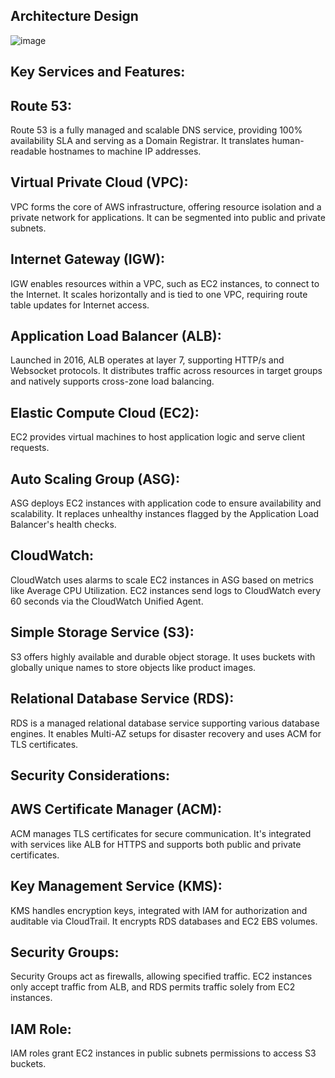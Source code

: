 ## Architecture Design
![image](https://github.com/Csye6225SumanthOrg/.github/assets/114118569/f268b546-c68f-4305-b063-38179794aac8)


## Key Services and Features:

## Route 53:
Route 53 is a fully managed and scalable DNS service, providing 100% availability SLA and serving as a Domain Registrar. It translates human-readable hostnames to machine IP addresses.

## Virtual Private Cloud (VPC):
VPC forms the core of AWS infrastructure, offering resource isolation and a private network for applications. It can be segmented into public and private subnets.

## Internet Gateway (IGW):
IGW enables resources within a VPC, such as EC2 instances, to connect to the Internet. It scales horizontally and is tied to one VPC, requiring route table updates for Internet access.

## Application Load Balancer (ALB):
Launched in 2016, ALB operates at layer 7, supporting HTTP/s and Websocket protocols. It distributes traffic across resources in target groups and natively supports cross-zone load balancing.

## Elastic Compute Cloud (EC2):
EC2 provides virtual machines to host application logic and serve client requests.

## Auto Scaling Group (ASG):
ASG deploys EC2 instances with application code to ensure availability and scalability. It replaces unhealthy instances flagged by the Application Load Balancer's health checks.

## CloudWatch:
CloudWatch uses alarms to scale EC2 instances in ASG based on metrics like Average CPU Utilization. EC2 instances send logs to CloudWatch every 60 seconds via the CloudWatch Unified Agent.

## Simple Storage Service (S3):
S3 offers highly available and durable object storage. It uses buckets with globally unique names to store objects like product images.

## Relational Database Service (RDS):
RDS is a managed relational database service supporting various database engines. It enables Multi-AZ setups for disaster recovery and uses ACM for TLS certificates.

## Security Considerations:

## AWS Certificate Manager (ACM):
ACM manages TLS certificates for secure communication. It's integrated with services like ALB for HTTPS and supports both public and private certificates.

## Key Management Service (KMS):
KMS handles encryption keys, integrated with IAM for authorization and auditable via CloudTrail. It encrypts RDS databases and EC2 EBS volumes.

## Security Groups:
Security Groups act as firewalls, allowing specified traffic. EC2 instances only accept traffic from ALB, and RDS permits traffic solely from EC2 instances.

## IAM Role:
IAM roles grant EC2 instances in public subnets permissions to access S3 buckets.



